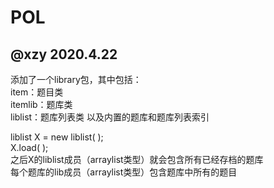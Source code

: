 # POL

## @xzy 2020.4.22
添加了一个library包，其中包括：  
item：题目类  
itemlib：题库类   
liblist：题库列表类
以及内置的题库和题库列表索引

liblist X = new liblist( );  
X.load( );  
之后X的liblist成员（arraylist类型）就会包含所有已经存档的题库  
每个题库的lib成员（arraylist类型）包含题库中所有的题目  



